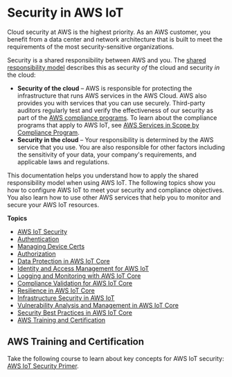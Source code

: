 # Security in AWS IoT<a name="security"></a>

Cloud security at AWS is the highest priority\. As an AWS customer, you benefit from a data center and network architecture that is built to meet the requirements of the most security\-sensitive organizations\.

Security is a shared responsibility between AWS and you\. The [shared responsibility model](http://aws.amazon.com/compliance/shared-responsibility-model/) describes this as security *of* the cloud and security *in* the cloud:
+ **Security of the cloud** – AWS is responsible for protecting the infrastructure that runs AWS services in the AWS Cloud\. AWS also provides you with services that you can use securely\. Third\-party auditors regularly test and verify the effectiveness of our security as part of the [AWS compliance programs](http://aws.amazon.com/compliance/programs/)\. To learn about the compliance programs that apply to AWS IoT, see [AWS Services in Scope by Compliance Program](http://aws.amazon.com/compliance/services-in-scope/)\.
+ **Security in the cloud** – Your responsibility is determined by the AWS service that you use\. You are also responsible for other factors including the sensitivity of your data, your company's requirements, and applicable laws and regulations\. 

This documentation helps you understand how to apply the shared responsibility model when using AWS IoT\. The following topics show you how to configure AWS IoT to meet your security and compliance objectives\. You also learn how to use other AWS services that help you to monitor and secure your AWS IoT resources\. 

**Topics**
+ [AWS IoT Security](iot-security.md)
+ [Authentication](authentication.md)
+ [Managing Device Certs](managing-device-certs.md)
+ [Authorization](iot-authorization.md)
+ [Data Protection in AWS IoT Core](data-protection.md)
+ [Identity and Access Management for AWS IoT](security-iam.md)
+ [Logging and Monitoring with AWS IoT Core](monitoring_overview.md)
+ [Compliance Validation for AWS IoT Core](SERVICENAME-compliance.md)
+ [Resilience in AWS IoT Core](disaster-recovery-resiliency.md)
+ [Infrastructure Security in AWS IoT](infrastructure-security.md)
+ [Vulnerability Analysis and Management in AWS IoT Core](vulnerability-analysis-and-management.md)
+ [Security Best Practices in AWS IoT Core](security-best-practices.md)
+ [AWS Training and Certification](#iot-security-training)

## AWS Training and Certification<a name="iot-security-training"></a>

Take the following course to learn about key concepts for AWS IoT security: [AWS IoT Security Primer](https://www.aws.training/Details/Curriculum?id=42304)\.